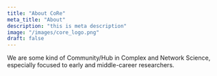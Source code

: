 ```yaml
---
title: "About CoRe"
meta_title: "About"
description: "this is meta description"
image: "/images/core_logo.png"
draft: false
---
```


We are some kind of Community/Hub in Complex and Network Science, especially focused to early and middle-career researchers.
